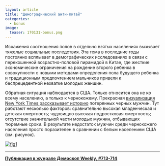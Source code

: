 ```yaml
---
layout: article
title: "Демографический анти-Китай"
categories: 
  - bonus
image:
  teaser: 170131-bonus.png
---
```


Искажения соотношения полов в отдельно взятых населениях вызывает тяжелые социальные последствия. Эта тема в последние годы постоянно всплывает в демографических исследованиях в связи с перекошенной возрастно-половой пирамидой в Китае, где жесткие экономические ограничения на рождение второго ребенка в совокупности с новыми методами определения пола будущего ребенка и традиционным предпочтением мальчиков привели к беспрецедентной нехватке молодых женщин.

Обратная ситуация наблюдается в США. Только относится она не ко всему населению, а только к чернокожему. Прекрасная [визуализация New York Times рассказывает историю][nyt] потерянных черных мужчин. Тут работают несколько факторов: сравнительно высокая младенческая и детская смертность; чудовищно высокая подростковая смертность; отсутствие значительной части молодых мужчин, отбывающих тюремные сроки. В результате недостаток мужчин среди чернокожего населения просто поразителен в сравнении с белым населением США (см. рисунок).

[![fig1][f1]][f1]  

[f1]: /dem-digest/images/2017/713-fig-bonus.png

[nyt]: https://www.nytimes.com/interactive/2015/04/20/upshot/missing-black-men.html

***
**[Публикация в жунрале Демоскоп Weekly, #713-714](http://demoscope.ru/weekly/2017/0713/digest03.php)**